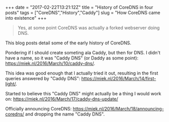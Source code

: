 +++
date = "2017-02-22T13:21:12Z"
title = "History of CoreDNS in four posts"
tags = ["CoreDNS","History","Caddy"]
slug = "How CoreDNS came into existence"
+++

> Yes, at some point CoreDNS was actually a forked webserver doing DNS.

This blog posts detail some of the early history of CoreDNS.

Pondering if I should create someting ala Caddy, but then for DNS. I didn't have a name,
so it was "Caddy DNS" (or Daddy as some point): <https://miek.nl/2016/March/10/caddy-dns/>.

This idea was good enough that I actually tried it out, resulting in the first queries answered
by "Caddy DNS": <https://miek.nl/2016/March/14/first-light/>.

Started to believe this "Caddy DNS" might actually be a thing I would work on:
<https://miek.nl/2016/March/17/caddy-dns-update/>

Officially announcing CoreDNS: <https://miek.nl/2016/March/18/announcing-coredns/> and dropping
the name "Caddy DNS".
